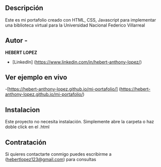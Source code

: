 ## Descripción

Este es mi portafolio creado con HTML, CSS, Javascript para implementar una biblioteca virtual para la Universidad Nacional Federico Villarreal

## Autor -
**HEBERT LOPEZ**

* [LinkedIn] (https://www.linkedin.com/in/hebert-anthony-lopez/)

## Ver ejemplo en vivo
-[https://hebert-anthony-lopez.github.io/mi-portafolio/] (https://hebert-anthony-lopez.github.io/mi-portafolio/)
## Instalacion
Este proyecto no necesita instalación. Simplemente abre la carpeta o haz doble click en el .html

## Contratación
Si quieres contactarte conmigo puedes escribirme a (hebertlopez123@gmail.com) para consultas

